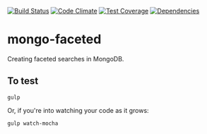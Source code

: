 [![Build Status](https://api.shippable.com/projects/54a0895ad46935d5fbc112c8/badge?branchName=master)](https://app.shippable.com/projects/54a0895ad46935d5fbc112c8/builds/latest)
[![Code Climate](https://codeclimate.com/github/AlphaGit/mongo-faceted/badges/gpa.svg)](https://codeclimate.com/github/AlphaGit/mongo-faceted) [![Test Coverage](https://codeclimate.com/github/AlphaGit/mongo-faceted/badges/coverage.svg)](https://codeclimate.com/github/AlphaGit/mongo-faceted)
[![Dependencies](https://david-dm.org/AlphaGit/mongo-faceted.svg)](https://david-dm.org/AlphaGit/mongo-faceted)

# mongo-faceted

Creating faceted searches in MongoDB.

## To test

    gulp

Or, if you're into watching your code as it grows:

    gulp watch-mocha
